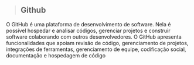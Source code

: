 >## Github
O GitHub é uma plataforma de desenvolvimento de software. Nela é possível hospedar e analisar códigos, gerenciar projetos e construir software colaborando com outros desenvolvedores.
O GitHub apresenta funcionalidades que apoiam revisão de código, gerenciamento de projetos, integrações de ferramentas, gerenciamento de equipe, codificação social, documentação e hospedagem de código
